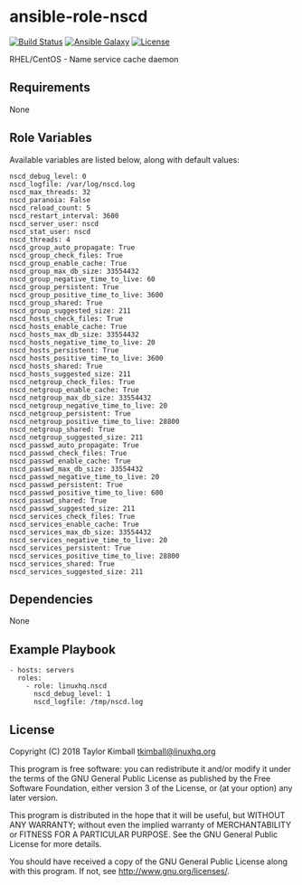 # ansible-role-nscd

[![Build Status](https://travis-ci.org/linuxhq/ansible-role-nscd.svg?branch=master)](https://travis-ci.org/linuxhq/ansible-role-nscd)
[![Ansible Galaxy](https://img.shields.io/badge/ansible--galaxy-nscd-blue.svg?style=flat)](https://galaxy.ansible.com/linuxhq/nscd)
[![License](https://img.shields.io/badge/license-GPLv3-brightgreen.svg?style=flat)](COPYING)

RHEL/CentOS - Name service cache daemon

## Requirements

None

## Role Variables

Available variables are listed below, along with default values:

    nscd_debug_level: 0
    nscd_logfile: /var/log/nscd.log
    nscd_max_threads: 32
    nscd_paranoia: False
    nscd_reload_count: 5
    nscd_restart_interval: 3600
    nscd_server_user: nscd
    nscd_stat_user: nscd
    nscd_threads: 4
    nscd_group_auto_propagate: True
    nscd_group_check_files: True
    nscd_group_enable_cache: True
    nscd_group_max_db_size: 33554432
    nscd_group_negative_time_to_live: 60
    nscd_group_persistent: True
    nscd_group_positive_time_to_live: 3600
    nscd_group_shared: True
    nscd_group_suggested_size: 211
    nscd_hosts_check_files: True
    nscd_hosts_enable_cache: True
    nscd_hosts_max_db_size: 33554432
    nscd_hosts_negative_time_to_live: 20
    nscd_hosts_persistent: True
    nscd_hosts_positive_time_to_live: 3600
    nscd_hosts_shared: True
    nscd_hosts_suggested_size: 211
    nscd_netgroup_check_files: True
    nscd_netgroup_enable_cache: True
    nscd_netgroup_max_db_size: 33554432
    nscd_netgroup_negative_time_to_live: 20
    nscd_netgroup_persistent: True
    nscd_netgroup_positive_time_to_live: 28800
    nscd_netgroup_shared: True
    nscd_netgroup_suggested_size: 211
    nscd_passwd_auto_propagate: True
    nscd_passwd_check_files: True
    nscd_passwd_enable_cache: True
    nscd_passwd_max_db_size: 33554432
    nscd_passwd_negative_time_to_live: 20
    nscd_passwd_persistent: True
    nscd_passwd_positive_time_to_live: 600
    nscd_passwd_shared: True
    nscd_passwd_suggested_size: 211
    nscd_services_check_files: True
    nscd_services_enable_cache: True
    nscd_services_max_db_size: 33554432
    nscd_services_negative_time_to_live: 20
    nscd_services_persistent: True
    nscd_services_positive_time_to_live: 28800
    nscd_services_shared: True
    nscd_services_suggested_size: 211

## Dependencies

None

## Example Playbook

    - hosts: servers
      roles:
        - role: linuxhq.nscd
          nscd_debug_level: 1
          nscd_logfile: /tmp/nscd.log

## License

Copyright (C) 2018 Taylor Kimball <tkimball@linuxhq.org>

This program is free software: you can redistribute it and/or modify
it under the terms of the GNU General Public License as published by
the Free Software Foundation, either version 3 of the License, or
(at your option) any later version.

This program is distributed in the hope that it will be useful,
but WITHOUT ANY WARRANTY; without even the implied warranty of
MERCHANTABILITY or FITNESS FOR A PARTICULAR PURPOSE. See the
GNU General Public License for more details.

You should have received a copy of the GNU General Public License
along with this program. If not, see <http://www.gnu.org/licenses/>.
